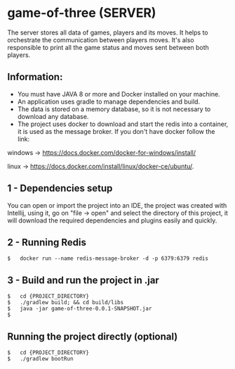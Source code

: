 # game-of-three (SERVER)

The server stores all data of games, players and its moves. It helps to orchestrate the communication between players moves. 
It's also responsible to print all the game status and moves sent between both players.


## Information:

- You must have JAVA 8 or more and Docker installed on your machine.
- An application uses gradle to manage dependencies and build.
- The data is stored on a memory database, so it is not necessary to download any database.
- The project uses docker to download and start the redis into a container, it is used as the message broker. 
If you don't have docker follow the link: 

windows -> https://docs.docker.com/docker-for-windows/install/ 

linux -> https://docs.docker.com/install/linux/docker-ce/ubuntu/.

## 1 - Dependencies setup

You can open or import the project into an IDE, the project was created with Intellij, using it, go on "file -> open"
and select the directory of this project, it will download the required dependencies and plugins easily and quickly.

## 2 - Running Redis 

```
$   docker run --name redis-message-broker -d -p 6379:6379 redis

```

## 3 - Build and run the project in .jar

```
$   cd {PROJECT_DIRECTORY}
$   ./gradlew build; && cd build/libs
$   java -jar game-of-three-0.0.1-SNAPSHOT.jar
$
```

## Running the project directly (optional)

```
$   cd {PROJECT_DIRECTORY}
$   ./gradlew bootRun
```

